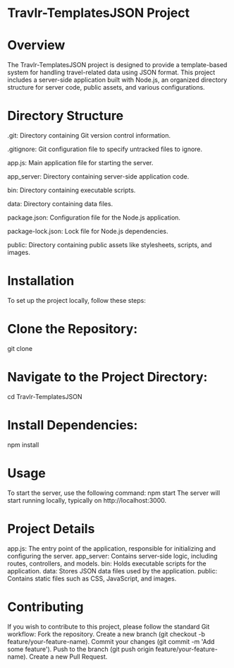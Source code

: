 # Travlr-TemplatesJSON Project

# Overview
The Travlr-TemplatesJSON project is designed to provide a template-based system for handling travel-related data using JSON format. This project includes a server-side application built with Node.js, an organized directory structure for server code, public assets, and various configurations.

# Directory Structure
.git: Directory containing Git version control information.

.gitignore: Git configuration file to specify untracked files to ignore.

app.js: Main application file for starting the server.

app_server: Directory containing server-side application code.

bin: Directory containing executable scripts.

data: Directory containing data files.

package.json: Configuration file for the Node.js application.

package-lock.json: Lock file for Node.js dependencies.

public: Directory containing public assets like stylesheets, scripts, and images.

# Installation
To set up the project locally, follow these steps:

# Clone the Repository:
git clone <repository-url>

# Navigate to the Project Directory:
cd Travlr-TemplatesJSON

# Install Dependencies:
npm install

# Usage
To start the server, use the following command:
npm start
The server will start running locally, typically on http://localhost:3000.

# Project Details
app.js: The entry point of the application, responsible for initializing and configuring the server.
app_server: Contains server-side logic, including routes, controllers, and models.
bin: Holds executable scripts for the application.
data: Stores JSON data files used by the application.
public: Contains static files such as CSS, JavaScript, and images.

# Contributing
If you wish to contribute to this project, please follow the standard Git workflow:
Fork the repository.
Create a new branch (git checkout -b feature/your-feature-name).
Commit your changes (git commit -m 'Add some feature').
Push to the branch (git push origin feature/your-feature-name).
Create a new Pull Request.
